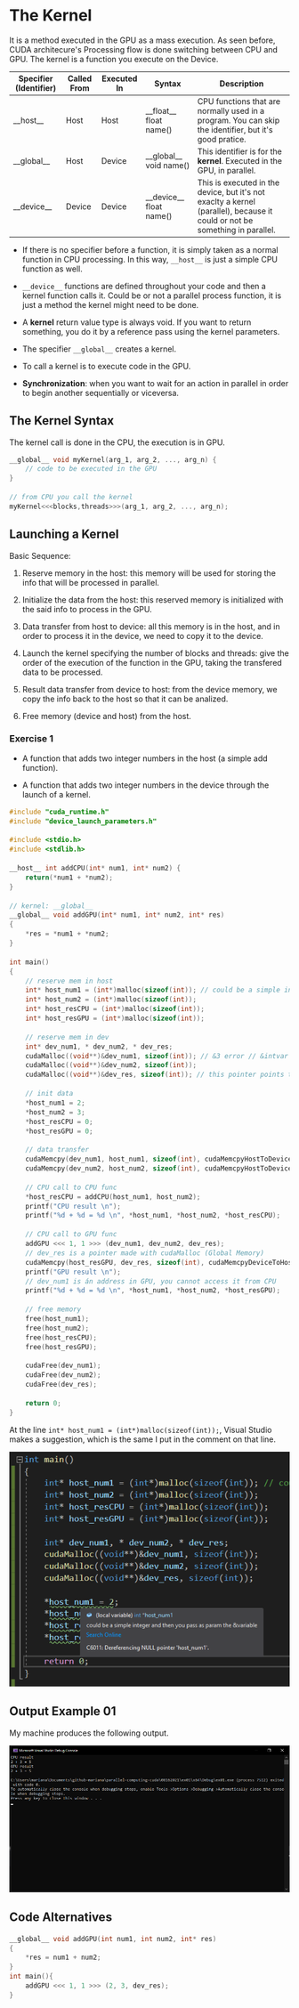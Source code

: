 # The Kernel

It is a method executed in the GPU as a mass execution. As seen before, CUDA architecure's Processing flow is done switching between CPU and GPU. The kernel is a function you execute on the Device.

Specifier (Identifier) | Called From | Executed In | Syntax | Description |
| ---- | ---- | ---- | ---- | ---- |
| \_\_host\_\_ | Host | Host | \_\_float\_\_ float name() | CPU functions that are normally used in a program. You can skip the identifier, but it's good pratice. |
| \_\_global\_\_ | Host | Device | \_\_global\_\_ void name() | This identifier is for the **kernel**. Executed in the GPU, in parallel. |
| \_\_device\_\_ | Device | Device | \_\_device\_\_ float name() | This is executed in the device, but it's not exaclty a kernel (parallel), because it could or not be something in parallel. |

- If there is no specifier before a function, it is simply taken as a normal function in CPU processing. In this way, `__host__` is just a simple CPU function as well.

- `__device__` functions are defined throughout your code and then a kernel function calls it. Could be or not a parallel process function, it is just a method the kernel might need to be done.

- A **kernel** return value type is always void. If you want to return something, you do it by a reference pass using the kernel parameters.

- The specifier `__global__` creates a kernel.

- To call a kernel is to execute code in the GPU.

- **Synchronization**: when you want to wait for an action in parallel in order to begin another sequentially or viceversa.

## The Kernel Syntax

The kernel call is done in the CPU, the execution is in GPU.

```c++
__global__ void myKernel(arg_1, arg_2, ..., arg_n) {
    // code to be executed in the GPU
}

// from CPU you call the kernel
myKernel<<<blocks,threads>>>(arg_1, arg_2, ..., arg_n);
```

## Launching a Kernel

Basic Sequence:

1. Reserve memory in the host: this memory will be used for storing the info that will be processed in parallel.

2. Initialize the data from the host: this reserved memory is initialized with the said info to process in the GPU.

3. Data transfer from host to device: all this memory is in the host, and in order to process it in the device, we need to copy it to the device.

4. Launch the kernel specifying the number of blocks and threads: give the order of the execution of the function in the GPU, taking the transfered data to be processed.

5. Result data transfer from device to host: from the device memory, we copy the info back to the host so that it can be analized.

6. Free memory (device and host) from the host.

### Exercise 1

- A function that adds two integer numbers in the host (a simple add function).

- A function that adds two integer numbers in the device through the launch of a kernel.

```c++
#include "cuda_runtime.h"
#include "device_launch_parameters.h"

#include <stdio.h>
#include <stdlib.h>

__host__ int addCPU(int* num1, int* num2) {
    return(*num1 + *num2);
}

// kernel: __global__
__global__ void addGPU(int* num1, int* num2, int* res)
{
    *res = *num1 + *num2;
}

int main()
{
    // reserve mem in host
    int* host_num1 = (int*)malloc(sizeof(int)); // could be a simple integer and then you pass as param the &variable
    int* host_num2 = (int*)malloc(sizeof(int));
    int* host_resCPU = (int*)malloc(sizeof(int));
    int* host_resGPU = (int*)malloc(sizeof(int));

    // reserve mem in dev
    int* dev_num1, * dev_num2, * dev_res;
    cudaMalloc((void**)&dev_num1, sizeof(int)); // &3 error // &intvar no error but you need pointers with malloc in cuda
    cudaMalloc((void**)&dev_num2, sizeof(int));
    cudaMalloc((void**)&dev_res, sizeof(int)); // this pointer points to an address in the device

    // init data
    *host_num1 = 2;
    *host_num2 = 3;
    *host_resCPU = 0;
    *host_resGPU = 0;

    // data transfer
    cudaMemcpy(dev_num1, host_num1, sizeof(int), cudaMemcpyHostToDevice);
    cudaMemcpy(dev_num2, host_num2, sizeof(int), cudaMemcpyHostToDevice);

    // CPU call to CPU func
    *host_resCPU = addCPU(host_num1, host_num2);
    printf("CPU result \n");
    printf("%d + %d = %d \n", *host_num1, *host_num2, *host_resCPU);

    // CPU call to GPU func
    addGPU <<< 1, 1 >>> (dev_num1, dev_num2, dev_res);
    // dev_res is a pointer made with cudaMalloc (Global Memory)
    cudaMemcpy(host_resGPU, dev_res, sizeof(int), cudaMemcpyDeviceToHost);
    printf("GPU result \n");
    // dev_num1 is án address in GPU, you cannot access it from CPU
    printf("%d + %d = %d \n", *host_num1, *host_num2, *host_resGPU);

    // free memory
    free(host_num1);
    free(host_num2);
    free(host_resCPU);
    free(host_resGPU);

    cudaFree(dev_num1);
    cudaFree(dev_num2);
    cudaFree(dev_res);

    return 0;
}
```

At the line `int* host_num1 = (int*)malloc(sizeof(int));`, Visual Studio makes a suggestion, which is the same I put in the comment on that line. <br />

![Image](res/alt01.png) <br />

## Output Example 01

My machine produces the following output. <br />

![Image](res/out-ex01.png) <br />

## Code Alternatives

```c++
__global__ void addGPU(int num1, int num2, int* res)
{
    *res = num1 + num2;
}
int main(){
    addGPU <<< 1, 1 >>> (2, 3, dev_res);
}
```